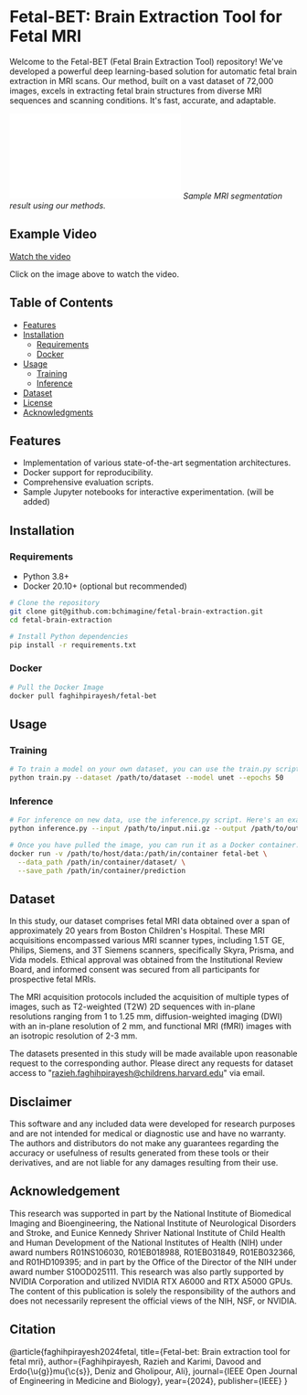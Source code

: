 # Fetal-BET: Brain Extraction Tool for Fetal MRI

Welcome to the Fetal-BET (Fetal Brain Extraction Tool) repository! 
We've developed a powerful deep learning-based solution for automatic
fetal brain extraction in MRI scans. Our method, built on a vast dataset
of 72,000 images, excels in extracting fetal brain structures from diverse
MRI sequences and scanning conditions. It's fast, accurate, and adaptable. 

![Example Segmentation Result](./plots/figures/examples.pdf)
*Sample MRI segmentation result using our methods.*

## Example Video

[Watch the video](./src/figures/combined_image_stacks.gif)

Click on the image above to watch the video.


## Table of Contents
- [Features](#features)
- [Installation](#installation)
  - [Requirements](#requirements)
  - [Docker](#docker)
- [Usage](#usage)
  - [Training](#training)
  - [Inference](#inference)
- [Dataset](#dataset)
- [License](#license)
- [Acknowledgments](#acknowledgments)

## Features

- Implementation of various state-of-the-art segmentation architectures.
- Docker support for reproducibility.
- Comprehensive evaluation scripts.
- Sample Jupyter notebooks for interactive experimentation. (will be added)

## Installation

### Requirements

- Python 3.8+
- Docker 20.10+ (optional but recommended)

```bash
# Clone the repository
git clone git@github.com:bchimagine/fetal-brain-extraction.git
cd fetal-brain-extraction

# Install Python dependencies
pip install -r requirements.txt
```
### Docker
```bash
# Pull the Docker Image
docker pull faghihpirayesh/fetal-bet
```

## Usage

### Training
```bash
# To train a model on your own dataset, you can use the train.py script. Here's an example command:
python train.py --dataset /path/to/dataset --model unet --epochs 50
```
### Inference
```bash
# For inference on new data, use the inference.py script. Here's an example:
python inference.py --input /path/to/input.nii.gz --output /path/to/output.nii.gz --model saved_models/attunet.pth

# Once you have pulled the image, you can run it as a Docker container. Below is an example command:
docker run -v /path/to/host/data:/path/in/container fetal-bet \
  --data_path /path/in/container/dataset/ \
  --save_path /path/in/container/prediction
```

## Dataset
In this study, our dataset comprises fetal MRI data obtained over a span of approximately 20 years from Boston Children's Hospital. These MRI acquisitions encompassed various MRI scanner types, including 1.5T GE, Philips, Siemens, and 3T Siemens scanners, specifically Skyra, Prisma, and Vida models. Ethical approval was obtained from the Institutional Review Board, and informed consent was secured from all participants for prospective fetal MRIs.

The MRI acquisition protocols included the acquisition of multiple types of images, such as T2-weighted (T2W) 2D sequences with in-plane resolutions ranging from 1 to 1.25 mm, diffusion-weighted imaging (DWI) with an in-plane resolution of 2 mm, and functional MRI (fMRI) images with an isotropic resolution of 2-3 mm.

The datasets presented in this study will be made available upon reasonable request to the corresponding author. Please direct any requests for dataset access to "razieh.faghihpirayesh@childrens.harvard.edu" via email.

## Disclaimer
This software and any included data were developed for research purposes and are not intended for medical or diagnostic use and have no warranty. The authors and distributors do not make any guarantees regarding the accuracy or usefulness of results generated from these tools or their derivatives, and are not liable for any damages resulting from their use.

## Acknowledgement
This research was supported in part by the National Institute of Biomedical Imaging and Bioengineering, the National Institute of Neurological Disorders and Stroke, and Eunice Kennedy Shriver National Institute of Child Health and Human Development of the National Institutes of Health (NIH) under award numbers R01NS106030, R01EB018988, R01EB031849, R01EB032366, and R01HD109395; and in part by the Office of the Director of the NIH under award number S10OD025111. This research was also partly supported by NVIDIA Corporation and utilized NVIDIA RTX A6000 and RTX A5000 GPUs. The content of this publication is solely the responsibility of the authors and does not necessarily represent the official views of the NIH, NSF, or NVIDIA.

## Citation
@article{faghihpirayesh2024fetal,
  title={Fetal-bet: Brain extraction tool for fetal mri},
  author={Faghihpirayesh, Razieh and Karimi, Davood and Erdo{\u{g}}mu{\c{s}}, Deniz and Gholipour, Ali},
  journal={IEEE Open Journal of Engineering in Medicine and Biology},
  year={2024},
  publisher={IEEE}
}
